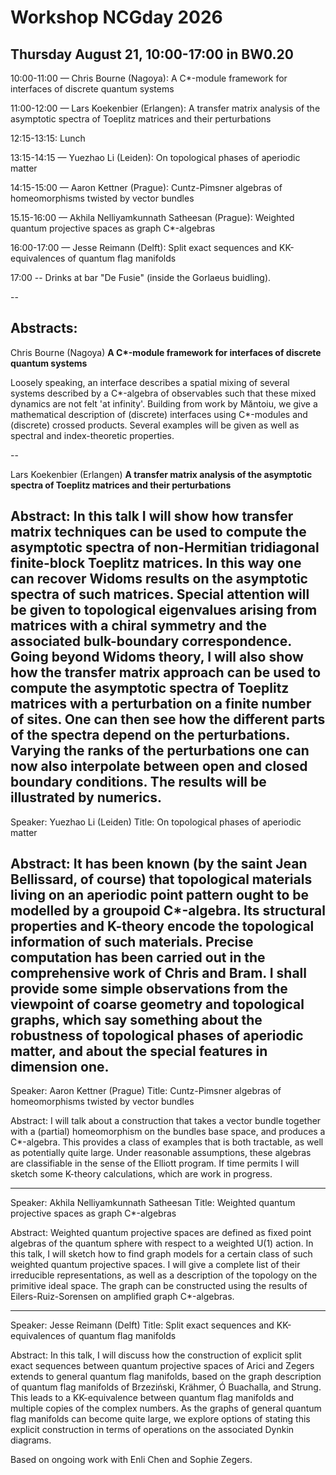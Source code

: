 # Workshop NCGday 2026

## Thursday August 21, 10:00-17:00 in BW0.20

10:00-11:00 — Chris Bourne (Nagoya):  A C*-module framework for interfaces of discrete quantum systems

11:00-12:00 — Lars Koekenbier (Erlangen): A transfer matrix analysis of the asymptotic spectra of Toeplitz matrices and their perturbations

12:15-13:15: Lunch

13:15-14:15 —  Yuezhao Li (Leiden): On topological phases of aperiodic matter

14:15-15:00 —  Aaron Kettner (Prague): Cuntz-Pimsner algebras of homeomorphisms twisted by vector bundles

15.15-16:00 — Akhila Nelliyamkunnath Satheesan (Prague): Weighted quantum projective spaces as graph C*-algebras

16:00-17:00 — Jesse Reimann (Delft): Split exact sequences and KK-equivalences of quantum flag manifolds

17:00 -- Drinks at bar "De Fusie" (inside the Gorlaeus buidling).

--
## Abstracts:

Chris Bourne (Nagoya) __A C*-module framework for interfaces of discrete quantum systems__

Loosely speaking, an interface describes a spatial mixing of several systems described by a C*-algebra of observables such that these mixed dynamics are not felt 'at infinity'. Building from work by Măntoiu, we give a mathematical description of (discrete) interfaces using C*-modules and (discrete) crossed products. Several examples will be given as well as spectral and index-theoretic properties.

--

Lars Koekenbier (Erlangen) __A transfer matrix analysis of the asymptotic spectra of Toeplitz matrices and their perturbations__

Abstract: In this talk I will show how transfer matrix techniques can be used to compute the asymptotic spectra of non-Hermitian tridiagonal finite-block Toeplitz matrices. In this way one can recover Widoms results on the asymptotic spectra of such matrices. Special attention will be given to topological eigenvalues arising from matrices with a chiral symmetry and the associated bulk-boundary correspondence. Going beyond Widoms theory, I will also show how the transfer matrix approach can be used to compute the asymptotic spectra of Toeplitz matrices with a perturbation on a finite number of sites. One can then see how the different parts of the spectra depend on the perturbations. Varying the ranks of the perturbations one can now also interpolate between open and closed boundary conditions. The results will be illustrated by numerics.
---------------

Speaker: Yuezhao Li (Leiden)
Title: On topological phases of aperiodic matter

Abstract: It has been known (by the saint Jean Bellissard, of course) that topological materials living on an aperiodic point pattern ought to be modelled by a groupoid C*-algebra. Its structural properties and K-theory encode the topological information of such materials. Precise computation has been carried out in the comprehensive work of Chris and Bram. I shall provide some simple observations from the viewpoint of coarse geometry and topological graphs, which say something about the robustness of topological phases of aperiodic matter, and about the special features in dimension one.
---------------

Speaker: Aaron Kettner (Prague)
Title: Cuntz-Pimsner algebras of homeomorphisms twisted by vector bundles

Abstract: I will talk about a construction that takes a vector bundle together
with a (partial) homeomorphism on the bundles base space, and produces a
C*-algebra. This provides a class of examples that is both tractable, as
well as potentially quite large. Under reasonable assumptions, these
algebras are classifiable in the sense of the Elliott program. If time
permits I will sketch some K-theory calculations, which are work in
progress.
_______

Speaker: Akhila Nelliyamkunnath Satheesan
Title: Weighted quantum projective spaces as graph C*-algebras

Abstract: Weighted quantum projective spaces are defined as fixed point algebras
of the quantum sphere with respect to a weighted U(1) action. In this
talk, I will sketch how to find graph models for a certain class of such
weighted quantum projective spaces. I will give a complete list of their
irreducible representations, as well as a description of the topology on
the primitive ideal space. The graph can be constructed using the
results of Eilers-Ruiz-Sorensen on amplified graph C*-algebras.
_______

Speaker: Jesse Reimann (Delft)
Title: Split exact sequences and KK-equivalences of quantum flag manifolds

Abstract: In this talk, I will discuss how the construction of explicit split exact sequences between quantum projective spaces of Arici and Zegers extends to general quantum flag manifolds, based on the graph description of quantum flag manifolds of Brzeziński, Krähmer, Ó Buachalla, and Strung. This leads to a KK-equivalence between quantum flag manifolds and multiple copies of the complex numbers. As the graphs of general quantum flag manifolds can become quite large, we explore options of stating this explicit construction in terms of operations on the associated Dynkin diagrams.

Based on ongoing work with Enli Chen and Sophie Zegers.

